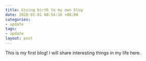 ```yaml
---
title: Giving birth to my own blog
date: 2020-01-01 08:54:16 +08:00
categories:
- update
tags:
- update
layout: post
---
```


This is my first blog! I will share interesting things in my life here.
